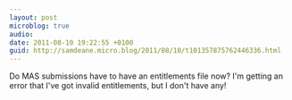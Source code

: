 ```yaml
---
layout: post
microblog: true
audio: 
date: 2011-08-10 19:22:55 +0100
guid: http://samdeane.micro.blog/2011/08/10/t101357875762446336.html
---
```

Do MAS submissions have to have an entitlements file now? I'm getting an error that I've got invalid entitlements, but I don't have any!
